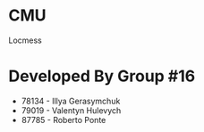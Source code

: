 # CMU
Locmess

# Developed By Group #16
* 78134 - Illya Gerasymchuk
* 79019 - Valentyn Hulevych
* 87785 - Roberto Ponte
